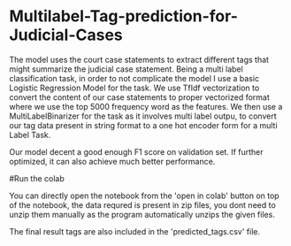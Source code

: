 # Multilabel-Tag-prediction-for-Judicial-Cases

The model uses the court case statements to extract different tags that might summarize the judicial case statement.
Being a multi label classification task, in order to not complicate the model I use a basic Logistic Regression Model for the task.
We use TfIdf vectorization to convert the content of our case statements to proper vectorized format where we use the top 5000 frequency word as the features. 
We then use a MultiLabelBinarizer for the task as it involves multi label outpu, to convert our tag data present in string format to a one hot encoder form for a multi Label Task.

Our model decent a good enough F1 score on validation set. If further optimized, it can also achieve much better performance.


#Run the colab

You can directly open the notebook from the 'open in colab' button on top of the notebook, the data requred is present in zip files, you dont need to unzip them manually as the program automatically unzips the given files.

The final result tags are also included in the 'predicted_tags.csv' file. 
